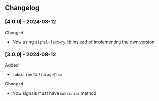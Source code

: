 ## Changelog

### [4.0.0] - 2024-08-12

Changed

- Now using `signal-factory` lib instead of implementing the own version

### [3.0.0] - 2024-08-12

Added

- `subscribe` to `StorageItem`

Changed

- Now signals must have `subscribe` method
